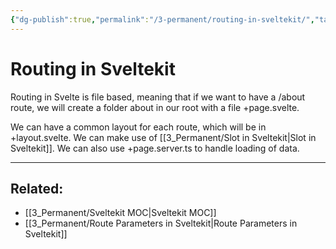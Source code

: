 ```yaml
---
{"dg-publish":true,"permalink":"/3-permanent/routing-in-sveltekit/","tags":["code/sveltekit"],"created":"2023-07-24T14:04:05.418-06:00","updated":"2023-09-05T13:39:50.870-06:00"}
---
```


# Routing in Sveltekit

Routing in Svelte is file based, meaning that if we want to have a /about route, we will create a folder about in our root with a file +page.svelte.

We can have a common layout for each route, which will be in +layout.svelte.
We can make use of [[3_Permanent/Slot in Sveltekit\|Slot in Sveltekit]].
We can also use +page.server.ts to handle loading of data.

---
## Related:
- [[3_Permanent/Sveltekit MOC\|Sveltekit MOC]]
- [[3_Permanent/Route Parameters in Sveltekit\|Route Parameters in Sveltekit]]